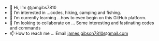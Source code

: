 - 👋 Hi, I’m @jamgibs7810
- 👀 I’m interested in ...codes, hiking, camping and fishing.
- 🌱 I’m currently learning ...how to even begin on this GitHub platform.
- 💞️ I’m looking to collaborate on ... Some interesting and fastinating codes and commands
- 📫 How to reach me ... Email james.gibson7810@gmail.com

<!---
jamgibs7810/jamgibs7810 is a ✨ special ✨ repository because its `README.md` (this file) appears on your GitHub profile.
You can click the Preview link to take a look at your changes.
--->

